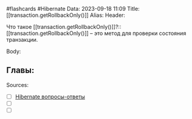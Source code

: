 #flashcards #Hibernate 
Data: 2023-09-18 11:09
Title: [[transaction.getRollbackOnly()]]
Alias:
Header:

Что такое [[transaction.getRollbackOnly()]]?::[[transaction.getRollbackOnly()]] – это метод для проверки состояния транзакции.
<!--SR:!2023-10-27,1,130-->



Body:




Главы:
-


Sources:
- [ ] [Hibernate вопросы-ответы](https://docs.google.com/document/d/104EUUT-gv7xSalJlJu0DInzlyCVFjC5Sz2gcDoVtfyE/edit)
- [ ] []()
- [ ] []()
